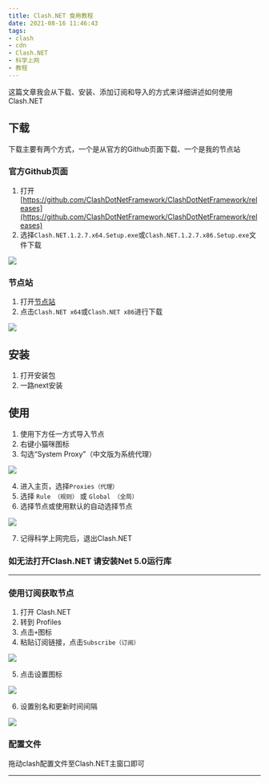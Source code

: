 ```yaml
---
title: Clash.NET 食用教程
date: 2021-08-16 11:46:43
tags:
- clash
- cdn
- Clash.NET
- 科学上网
- 教程
---
```


这篇文章我会从下载、安装、添加订阅和导入的方式来详细讲述如何使用Clash.NET

## 下载

下载主要有两个方式，一个是从官方的Github页面下载、一个是我的节点站

### 官方Github页面

1. 打开[https://github.com/ClashDotNetFramework/ClashDotNetFramework/releases](https://github.com/ClashDotNetFramework/ClashDotNetFramework/releases)
2. 选择`Clash.NET.1.2.7.x64.Setup.exe`或`Clash.NET.1.2.7.x86.Setup.exe`文件下载

![](https://cdn.jsdelivr.net/gh/zzysite/imgs@main/20210816114918.png)

### 节点站

1. 打开[节点站](https://misakanode.cf)
2. 点击`Clash.NET x64`或`Clash.NET x86`进行下载

![](https://cdn.jsdelivr.net/gh/zzysite/imgs@main/20210816115115.png)

## 安装

1. 打开安装包
2. 一路next安装

## 使用

1. 使用下方任一方式导入节点
2. 右键小猫咪图标
3. 勾选“System Proxy”（中文版为系统代理）

![](https://cdn.jsdelivr.net/gh/zzysite/imgs@main/20210816115145.png)

4. 进入主页，选择`Proxies（代理）`
5. 选择 `Rule （规则）` 或 `Global （全局）`
6. 选择节点或使用默认的自动选择节点

![](https://cdn.jsdelivr.net/gh/zzysite/imgs@main/20210816115317.png)

7. 记得科学上网完后，退出Clash.NET

### 如无法打开Clash.NET 请安装Net 5.0运行库

---

### 使用订阅获取节点

1. 打开 Clash.NET
2. 转到 Profiles
3. 点击`+`图标
4. 粘贴订阅链接，点击`Subscribe（订阅）`

![](https://cdn.jsdelivr.net/gh/zzysite/imgs@main/20210816115450.png)

5. 点击设置图标

![](https://cdn.jsdelivr.net/gh/zzysite/imgs@main/20210816115624.png)

6. 设置别名和更新时间间隔

![](https://cdn.jsdelivr.net/gh/zzysite/imgs@main/20210816115530.png)

### 配置文件

拖动clash配置文件至Clash.NET主窗口即可

---
